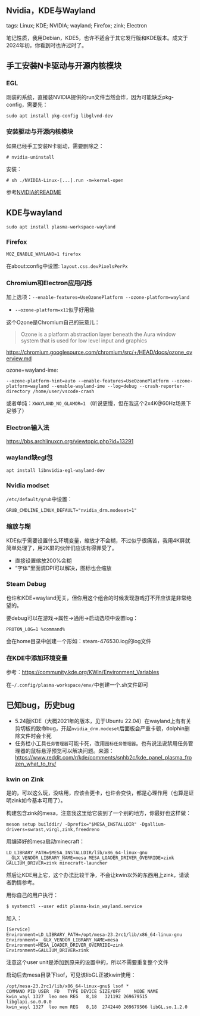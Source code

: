 Nvidia，KDE与Wayland
--------------------

tags: Linux; KDE; NVIDIA; wayland; Firefox; zink; Electron

笔记性质，我用Debian，KDE5，也许不适合于其它发行版和KDE版本。成文于2024年初，你看到时也许过时了。

## 手工安装N卡驱动与开源内核模块

### EGL

刚装的系统，直接装NVIDIA提供的run文件当然会炸，因为可能缺乏pkg-config，需要先：

`sudo apt install pkg-config libglvnd-dev`

### 安装驱动与开源内核模块

如果已经手工安装N卡驱动，需要删除之：

`# nvidia-uninstall`

安装：

`# sh ./NVIDIA-Linux-[...].run -m=kernel-open`

参考[NVIDIA的README](http://download.nvidia.com/XFree86/Linux-x86_64/535.54.03/README/kernel_open.html)

## KDE与wayland

`sudo apt install plasma-workspace-wayland`

### Firefox

`MOZ_ENABLE_WAYLAND=1 firefox`

在about:config中设置: `layout.css.devPixelsPerPx`

### Chromium和Electron应用闪烁

加上选项：`--enable-features=UseOzonePlatform --ozone-platform=wayland`
  * `--ozone-platform=x11`似乎好用些

这个Ozone是Chromium自己的玩意儿：

> Ozone is a platform abstraction layer beneath the Aura window system that is used for low level input and graphics

https://chromium.googlesource.com/chromium/src/+/HEAD/docs/ozone_overview.md

ozone+wayland-ime:

`--ozone-platform-hint=auto --enable-features=UseOzonePlatform --ozone-platform=wayland --enable-wayland-ime --log=debug --crash-reporter-directory /home/user/vscode-crash`

或者单纯：`XWAYLAND_NO_GLAMOR=1` （听说更慢，但在我这个2x4K@60Hz场景下足够了）

### Electron输入法

https://bbs.archlinuxcn.org/viewtopic.php?id=13291

### wayland缺egl包

`apt install libnvidia-egl-wayland-dev`

### Nvidia modset

`/etc/default/grub`中设置：

`GRUB_CMDLINE_LINUX_DEFAULT="nvidia_drm.modeset=1"`

### 缩放与糊

KDE似乎需要设置什么环境变量，缩放才不会糊，不过似乎很痛苦，我用4K屏就简单处理了，用2K屏的伙伴们应该有得罪受了。

* 直接设置缩放200%会糊
* “字体”里面调DPI可以解决，图标也会缩放

### Steam Debug

也许和KDE+wayland无关，但你用这个组合的时候发现游戏打不开应该是非常绝望的。

要debug可以在游戏->属性->通用->启动选项中设置log：

`PROTON_LOG=1 %command%`

会在home目录中创建一个形如：steam-476530.log的log文件

### 在KDE中添加环境变量

参考：https://community.kde.org/KWin/Environment_Variables

在`~/.config/plasma-workspace/env/`中创建一个.sh文件即可

## 已知bug，历史bug

* 5.24版KDE（大概2021年的版本，见于Ubuntu 22.04）在wayland上有有关剪切板的致命bug，开起`nvidia_drm.modeset`后面板会严重卡顿，dolphin删除文件时会卡死
* 任务栏小工具`任务管理器`可能卡死，改用`图标任务管理器`。也有说法说禁用任务管理器的鼠标悬浮预览可以解决问题。来源： https://www.reddit.com/r/kde/comments/snhb2c/kde_panel_plasma_frozen_what_to_try/ 

### kwin on Zink

是的，可以这么玩，没啥用，应该会更卡，也许会变快，都是心理作用（也算是证明zink如今基本可用了）。

构建包含zink的mesa，注意我这里给它装到了一个别的地方，你最好也这样做：

```
meson setup builddir/ -Dprefix="$MESA_INSTALLDIR" -Dgallium-drivers=swrast,virgl,zink,freedreno
```

用编译好的mesa启动minecraft：

```
LD_LIBRARY_PATH=$MESA_INSTALLDIR/lib/x86_64-linux-gnu __GLX_VENDOR_LIBRARY_NAME=mesa MESA_LOADER_DRIVER_OVERRIDE=zink GALLIUM_DRIVER=zink minecraft-launcher
```

然后让KDE用上它，这个办法比较干净，不会让kwin以外的东西用上zink，请读者酌情参考。

用你自己的用户执行：

`$ systemctl --user edit plasma-kwin_wayland.service`

加入：

```
[Service]
Environment=LD_LIBRARY_PATH=/opt/mesa-23.2rc1/lib/x86_64-linux-gnu
Environment=__GLX_VENDOR_LIBRARY_NAME=mesa
Environment=MESA_LOADER_DRIVER_OVERRIDE=zink
Environment=GALLIUM_DRIVER=zink
```

注意这个user unit是添加到原来的设置中的，所以不需要重复整个文件

启动后去mesa目录下lsof，可见该libGL正被kwin使用：

```
/opt/mesa-23.2rc1/lib/x86_64-linux-gnu$ lsof *
COMMAND	PID USER  FD   TYPE DEVICE SIZE/OFF  	NODE NAME
kwin_wayl 1327  leo mem	REG   8,18   321192 269679515 libglapi.so.0.0.0
kwin_wayl 1327  leo mem	REG   8,18  2742440 269679506 libGL.so.1.2.0
```
